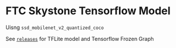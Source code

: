 # FTC Skystone Tensorflow Model

Uisng `ssd_mobilenet_v2_quantized_coco`

See [`releases`](https://github.com/ssysm/skystone-model/releases) for TFLite model and Tensorflow Frozen Graph

